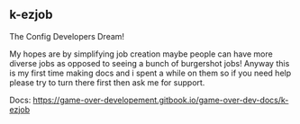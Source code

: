 ## k-ezjob
The Config Developers Dream!

My hopes are by simplifying job creation maybe people can have more diverse jobs as opposed to seeing a bunch of burgershot jobs! Anyway this is my first time making docs and i spent a while on them so if you need help please try to turn there first then ask me for support.

Docs: https://game-over-developement.gitbook.io/game-over-dev-docs/k-ezjob